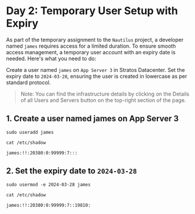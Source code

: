 # Day 2: Temporary User Setup with Expiry
As part of the temporary assignment to the `Nautilus` project, a developer named `james` requires access for a limited duration. To ensure smooth access management, a temporary user account with an expiry date is needed. Here's what you need to do:

Create a user named `james` on `App Server 3` in Stratos Datacenter. Set the expiry date to `2024-03-28`, ensuring the user is created in lowercase as per standard protocol.
> Note: You can find the infrastructure details by clicking on the Details of all Users and Servers button on the top-right section of the page.

## 1. Create a user named james on App Server 3
`sudo useradd james`

`cat /etc/shadow`
```console
james:!!:20380:0:99999:7:::
```

## 2. Set the expiry date to `2024-03-28`
`sudo usermod -e 2024-03-28 james`

`cat /etc/shadow`           
```console
james:!!:20380:0:99999:7::19810:
```